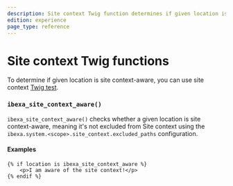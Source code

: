 ```yaml
---
description: Site context Twig function determines if given location is site context-aware.
edition: experience
page_type: reference
---
```


# Site context Twig functions

To determine if given location is site context-aware, you can use site context [Twig test](https://twig.symfony.com/doc/3.x/tests/index.html).

### `ibexa_site_context_aware()`

`ibexa_site_context_aware()` checks whether a given location is site context-aware, meaning it's not excluded from Site context using the `ibexa.system.<scope>.site_context.excluded_paths` configuration.

#### Examples

``` html+twig
{% if location is ibexa_site_context_aware %}
    <p>I am aware of the site context!</p>
{% endif %}
```